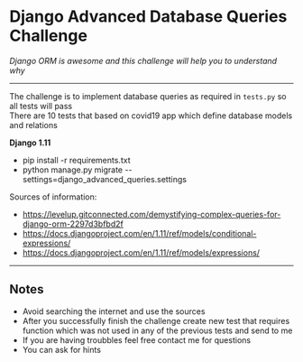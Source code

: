 # Django Advanced Database Queries Challenge

_Django ORM is awesome and this challenge will help you to understand why_

---   


The challenge is to implement database queries as required in ``tests.py`` so all tests will pass   
There are 10 tests that based on covid19 app which define database models and relations   
    
    
**Django 1.11**
* pip install -r requirements.txt
* python manage.py migrate --settings=django_advanced_queries.settings    

Sources of information:
* https://levelup.gitconnected.com/demystifying-complex-queries-for-django-orm-2297d3bfbd2f
* https://docs.djangoproject.com/en/1.11/ref/models/conditional-expressions/
* https://docs.djangoproject.com/en/1.11/ref/models/expressions/

---   
## Notes
* Avoid searching the internet and use the sources    
* After you successfully finish the challenge create new test that requires function which was not used in any of the previous tests and send to me
* If you are having troubbles feel free contact me for questions
* You can ask for hints  
